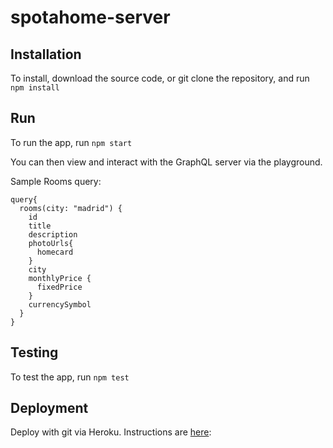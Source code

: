 # spotahome-server

## Installation

To install, download the source code, or git clone the repository, and run `npm install`

## Run 

To run the app, run `npm start`

You can then view and interact with the GraphQL server via the playground.

Sample Rooms query:

```gql
query{
  rooms(city: "madrid") {
    id
    title
    description
    photoUrls{
      homecard
    }
    city
    monthlyPrice {
      fixedPrice
    }
    currencySymbol
  }
}

```

## Testing 

To test the app, run `npm test`

## Deployment 

Deploy with git via Heroku. Instructions are [here](https://devcenter.heroku.com/articles/git):
